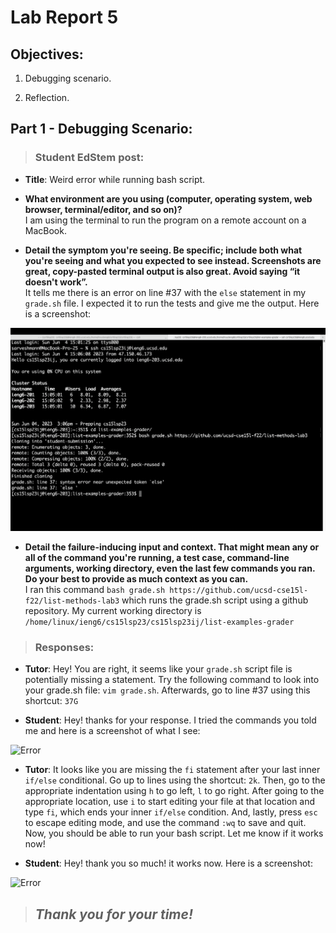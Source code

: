 # Lab Report 5

## **Objectives:**

1. Debugging scenario.

2. Reflection.

## **Part 1 - Debugging Scenario:**
> ### Student EdStem post:

  * **Title**: Weird error while running bash script. 
      
  * **What environment are you using (computer, operating system, web browser, terminal/editor, and so on)?**
    <br>I am using the terminal to run the program on a remote account on a MacBook. 

  * **Detail the symptom you're seeing. Be specific; include both what you're seeing and what you expected to see instead. Screenshots are great, copy-pasted         terminal output is also great. Avoid saying “it doesn't work”.**
      <br>It tells me there is an error on line #37 with the `else` statement in my `grade.sh` file. I expected it to run the tests and give me the output. Here is a screenshot:
        
![Error](student-error.png)


  * **Detail the failure-inducing input and context. That might mean any or all of the command you're running, a test case, command-line arguments, working           directory, even the last few commands you ran. Do your best to provide as much context as you can.**
        <br> I ran this command `bash grade.sh https://github.com/ucsd-cse15l-f22/list-methods-lab3` which runs the grade.sh script using a github repository. My current working directory is `/home/linux/ieng6/cs15lsp23/cs15lsp23ij/list-examples-grader`
 
> ### Responses:

  * **Tutor**: Hey! You are right, it seems like your `grade.sh` script file is potentially missing a statement. Try the following command to look into your grade.sh file: `vim grade.sh`. Afterwards, go to line #37 using this shortcut: `37G`

  * **Student**: Hey! thanks for your response. I tried the commands you told me and here is a screenshot of what I see:

![Error](student-vim.png)

        
   * **Tutor**: It looks like you are missing the `fi` statement after your last inner `if/else` conditional. Go up to lines using the shortcut: `2k`. Then, go to the appropriate indentation using `h` to go left, `l` to go right. After going to the appropriate location, use `i` to start editing your file at that location and type `fi`, which ends your inner `if/else` condition. And, lastly, press `esc` to escape editing mode, and use the command `:wq` to save and quit. Now, you should be able to run your bash script. Let me know if it works now!

  * **Student**: Hey! thank you so much! it works now. Here is a screenshot:
  
![Error](student-success.png)


> ## *Thank you for your time!*

